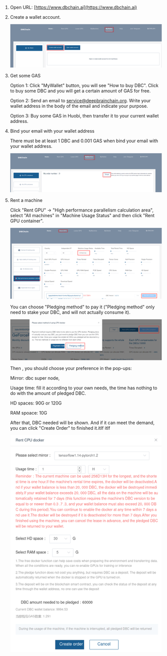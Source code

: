 1. Open URL: [https://www.dbchain.ai](https://www.dbchain.ai)

2. Create a wallet account.

   ![image-20210302235959046](How_to_rent_supernode.assets/image-20210302235959046.png)

3. Get some GAS

   Option 1: Click "MyWallet" button, you will see "How to buy DBC". Click to buy some DBC and you will get a certain amount of GAS for free.

   Option 2: Send an email to [service@deepbrainchain.org](service@deepbrainchain.org). Write your wallet address in the body of the email and indicate your purpose.

   Option 3: Buy some GAS in Huobi, then transfer it to your current wallet address.

4. Bind your email with your wallet address

   There must be at least 1 DBC and 0.001 GAS when bind your email with your wallet address.

   ![image-20210303000730709](How_to_rent_supernode.assets/image-20210303000730709.png)

5. Rent a machine

   Click "Rent GPU" -> "High performance parallelism calculation area", select "All machines" in "Machine Usage Status" and then click "Rent GPU container".

   ![image-20210303001251471](How_to_rent_supernode.assets/image-20210303001251471.png)

   You can choose "Pledging method" to pay it ("Pledging method" only need to stake your DBC, and will not actually consume it).

   ![image-20210226185211177](How_to_rent_supernode.assets/image-20210226185211177.png)

   Then , you should choose your preference in the pop-ups:

   Mirror: dbc super node,

   Usage time: fill it according to your own needs, the time has nothing to do with the amount of pledged DBC.

   HD spaces: 90G or 120G

   RAM spoace: 10G

   After that, DBC needed will be shown. And if it can meet the demand, you can click "Create Order" to finished it.itIf itIf 

    

   

   ![image-20210226185319545](How_to_rent_supernode.assets/image-20210226185319545.png)

   



